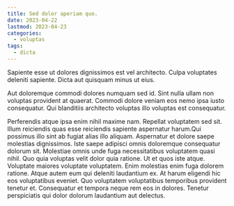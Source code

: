 ```yaml
---
title: Sed dolor aperiam quo.
date: 2023-04-22
lastmod: 2023-04-23
categories:
  - voluptas
tags:
  - dicta
---
```


Sapiente esse ut dolores dignissimos est vel architecto. Culpa voluptates deleniti sapiente. Dicta aut quisquam minus ut eius.

Aut doloremque commodi dolores numquam sed id. Sint nulla ullam non voluptas provident at quaerat. Commodi dolore veniam eos nemo ipsa iusto consequatur. Qui blanditiis architecto voluptas illo voluptas est consequatur.

Perferendis atque ipsa enim nihil maxime nam. Repellat voluptatem sed sit. Illum reiciendis quas esse reiciendis sapiente aspernatur harum.Qui possimus illo sint ab fugiat alias illo aliquam. Aspernatur et dolore saepe molestias dignissimos. Iste saepe adipisci omnis doloremque consequatur dolorum sit. Molestiae omnis unde fuga necessitatibus voluptatem quasi nihil. Quo quia voluptas velit dolor quia ratione. Ut et quos iste atque. Voluptate maiores voluptate voluptatem. Enim molestias enim fuga dolorem ratione. Atque autem eum qui deleniti laudantium ex. At harum eligendi hic eos voluptatibus eveniet. Quo voluptatem voluptatibus temporibus provident tenetur et. Consequatur et tempora neque rem eos in dolores. Tenetur perspiciatis qui dolor dolorum laudantium aut delectus.
